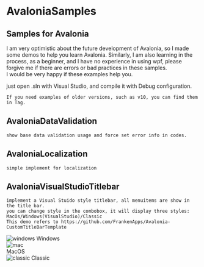 # AvaloniaSamples
## Samples for Avalonia

I am very optimistic about the future development of Avalonia, so I made some demos to help you learn Avalonia. Similarly, I am also learning in the process,
as a beginner, and I have no experience in using wpf, please forgive me if there are errors or bad practices in these samples.  
I would be very happy if these examples help you.

just open .sln with Visual Studio, and compile it with Debug configuration.

```
If you need examples of older versions, such as v10, you can find them in Tag.
```

## AvaloniaDataValidation
    show base data validation usage and force set error info in codes.

## AvaloniaLocalization
    simple implement for localization

## AvaloniaVisualStudioTitlebar
    implement a Visual Stuido style titlebar, all menuitems are show in the title bar.
    you can change style in the combobox, it will display three styles:
    MacOs/Windows(VisualStudio)/Classic    
    This demo refers to https://github.com/FrankenApps/Avalonia-CustomTitleBarTemplate
![windows](./Images/vstitlebar_windows.png)
Windows  
![mac](./Images/vstitlebar_macos.png)  
MacOS  
![classic](./Images/vstitlebar_classic.png)
Classic   



